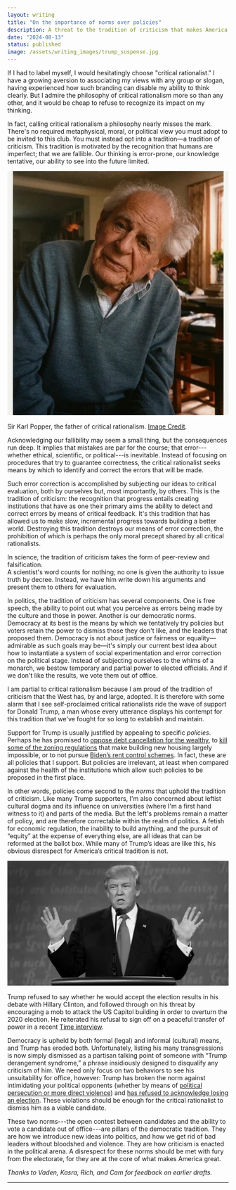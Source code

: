 ```yaml
---
layout: writing
title: "On the importance of norms over policies"
description: A threat to the tradition of criticism that makes America great 
date: "2024-08-13" 
status: published
image: /assets/writing_images/trump_suspense.jpg
---
```


If I had to label myself, I would hesitatingly choose "critical rationalist." I have a growing aversion to associating my views with any group or slogan, having experienced how such branding can disable my ability to think clearly. But I admire the philosophy of critical rationalism more so than any other, and it would be cheap to refuse to recognize its impact on my thinking. 

In fact, calling critical rationalism a philosophy nearly misses the mark. There's no required metaphysical, moral, or political view you must adopt to be invited to this club. You must instead opt into a tradition—a tradition of criticism. This tradition is motivated by the recognition that humans are imperfect; that we are fallible. Our thinking is error-prone, our knowledge tentative, our ability to see into the future limited. 

<img id='img-50' src="/assets/writing_images/popper_npg.jpeg">
<p id='center' class='caption'>Sir Karl Popper, the father of critical rationalism. <a href="https://npg.org.uk/collections/search/portrait/mw82110/Sir-Karl-Raimund-Popper" rel='nofollow'>Image Credit</a>.</p>


Acknowledging our fallibility may seem a small thing, but the consequences run deep. It implies that mistakes are par for the course; that error---whether ethical, scientific, or political---is inevitable. Instead of focusing on procedures that try to guarantee correctness, the critical rationalist seeks means by which to identify and correct the errors that will be made. 

Such error correction is accomplished by subjecting our ideas to critical evaluation, both by ourselves but, most importantly, by others. This is the tradition of criticism: the recognition that progress entails creating institutions that have as one their primary aims the ability to detect and correct errors by means of critical feedback. It's this tradition that has allowed us to make slow, incremental progress towards building a better world. Destroying this tradition destroys our means of error correction, the prohibition of which is perhaps the only moral precept shared by all critical rationalists. 

In science, the tradition of criticism takes the form of peer-review and falsification.  
A scientist's word counts for nothing; no one is given the authority to issue truth by decree.  Instead, we have him write down his arguments and present them to others for evaluation. 

In politics, the tradition of criticism has several components. One is free speech, the ability to point out what you perceive as errors being made by the culture and those in power. Another is our democratic norms. Democracy at its best is the means by which we tentatively try policies but voters retain the power to dismiss those they don't like, and the leaders that proposed them. Democracy is not about justice or fairness or equality—admirable as such goals may be—it's simply our current best idea about how to instantiate a system of social experimentation and error correction on the political stage. Instead of subjecting ourselves to the whims of a monarch, we bestow temporary and partial power to elected officials. And if we don't like the results, we vote them out of office. 

I am partial to critical rationalism because I am proud of the tradition of criticism that the West has, by and large, adopted. It is therefore with some alarm that I see self-proclaimed critical rationalists ride the wave of support for Donald Trump, a man whose every utterance displays his contempt for this tradition that we've fought for so long to establish and maintain.  

Support for Trump is usually justified by appealing to specific _policies_. Perhaps he has promised to [oppose debt cancellation for the wealthy](https://cnbc.com/2024/07/16/trump-vp-vance-on-student-loan-forgiveness.html), to [kill some of the zoning regulations](https://reason.com/2024/07/17/trump-changes-his-mind-on-zoning-again/) that make building new housing largely impossible, or to not pursue [Biden’s rent control schemes](https://www.theguardian.com/us-news/article/2024/jul/16/biden-rent-control-plan). In fact, these are all policies that I support. But policies are irrelevant, at least when compared against the health of the institutions which allow such policies to be proposed in the first place. 

In other words, policies come second to the _norms_ that uphold the tradition of criticism. 
Like many Trump supporters, I'm also concerned about leftist cultural dogma and its influence on universities (where I'm a first hand witness to it) and parts of the media. But the left's problems remain a matter of policy, and are therefore correctable within the realm of politics. A fetish for economic regulation, the inability to build anything, and the pursuit of “equity” at the expense of everything else, are all ideas that can be reformed at the ballot box. While many of Trump’s ideas are like this, his obvious disrespect for America’s critical tradition is not.  

<img id='img-70' src="/assets/writing_images/trump_suspense.jpg">
<p class='caption'>Trump refused to say whether he would accept the election results in his debate with Hillary Clinton, and followed through on his threat by encouraging a mob to attack the US Capitol building in order to overturn the 2020 election. He reiterated his refusal to sign off on a peaceful transfer of power in a recent <a href="https://time.com/6972163/donald-trump-political-violence-interview-exclusive/" rel="nofollow">Time interview</a>.</p>


Democracy is upheld by both formal (legal) and informal (cultural) means, and Trump has eroded both. Unfortunately, listing his many transgressions is now simply dismissed as a partisan talking point of someone with “Trump derangement syndrome,” a phrase insidiously designed to disqualify any criticism of him. We need only focus on two behaviors to see his unsuitability for office, however: Trump has broken the norm against intimidating your political opponents (whether by means of [political persecution or more direct violence](https://en.wikipedia.org/wiki/Rhetoric_of_Donald_Trump#Violence_and_dehumanization)) and [has refused to acknowledge losing an election](https://en.wikipedia.org/wiki/Attempts_to_overturn_the_2020_United_States_presidential_election). These violations should be enough for the critical rationalist to dismiss him as a viable candidate. 


These two norms---the open contest between candidates and the ability to vote a candidate out of office---are pillars of the democratic tradition. They are how we introduce new ideas into politics, and how we get rid of bad leaders without bloodshed and violence. They are how criticism is enacted in the political arena. A disrespect for these norms should be met with fury from the electorate, for they are at the core of what makes America great. 



_Thanks to Vaden, Kasra, Rich, and Cam for feedback on earlier drafts._ 

---